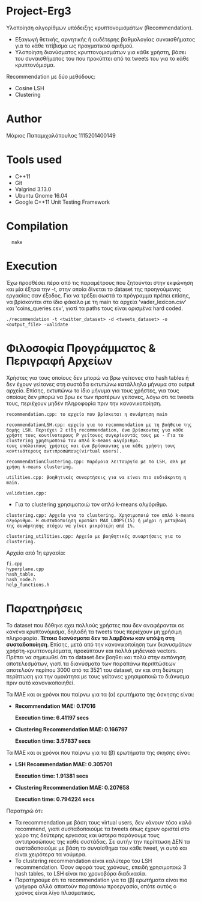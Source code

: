 # Project-Erg3
Υλοποίηση αλγορίθμων υπόδειξης κρυπτονομισμάτων (Recommendation).
- Εξαγωγή θετικής, αρνητικής ή ουδέτερης βαθμολογίας συναισθήματος για το κάθε τιτίβισμα ως πραγματικού αριθμού. 
- Υλοποίηση διανύσματος κρυπτονομισμάτων για κάθε χρήστη, βάσει του συναισθήματος του που προκύπτει από τα tweets του για το κάθε κρυπτονόμισμα.

Recommendation με δύο μεθόδους:
- Cosine LSH
- Clustering

# Author
Μάριος Παπαμιχαλόπουλος 1115201400149

# Tools used
- C++11
- Git
- Valgrind 3.13.0
- Ubuntu Gnome 16.04
- Google C++11 Unit Testing Framework

# Compilation
```
  make
```

# Execution

Έχω προσθέσει πέρα από τις παραμέτρους που ζητούνται στην εκφώνηση και μία έξτρα την -t, στην οποία δίνεται το dataset της προηγούμενης εργασίας σαν έξοδος. Για να τρέξει σωστά το πρόγραμμα πρέπει επίσης, να βρίσκονται στο ίδιο φάκελο με τη main τα αρχεία 'vader_lexicon.csv' και 'coins_queries.csv', γιατί τα paths τους είναι ορισμένα hard coded.

```
./recommendation -t <twitter_dataset> -d <tweets_dataset> -o <output_file> -validate
```

# Φιλοσοφία Προγράμματος & Περιγραφή Αρχείων

Χρήστες για τους οποίους δεν μπορώ να βρω γείτονες στα hash tables ή δεν έχουν γείτονες στη συστάδα εκτυπώνω κατάλληλο μήνυμα στο output αρχείο. Επίσης, εκτυπώνω το ίδιο μήνυμα για τους χρήστες, για τους οποίους δεν μπορώ να βρω εκ των προτέρων γείτονες, λόγω ότι τα tweets τους, περιέχουν μηδέν πληροφορία πριν την κανονικοποίηση.

```
recommendation.cpp: το αρχείο που βρίσκεται η συνάρτηση main
```

```
recommendationLSH.cpp: αρχείο για το recommendation με τη βοήθεια της δομής LSH. Περιέχει 2 είδη recommendation, ένα βρίσκοντας για κάθε χρήστη τους κοντίνοτερους P γείτονες συγκρίνοντάς τους με - Για το clustering χρησιμοποιώ τον απλό k-means αλγόριθμο.
τους υπόλοιπους χρήστες και ένα βρίσκοντας για κάθε χρήστη τους κοντινότερους αντιπροσώπους(virtual users).
```

```
recommendationClustering.cpp: παρόμοια λειτουργία με το LSH, αλλ με χρήση k-means clustering.
```

```
utilities.cpp: βοηθητικές συναρτήσεις για να είναι πιο ευδιάκριτη η main.
```

```
validation.cpp:
```

- Για το clustering χρησιμοποιώ τον απλό k-means αλγόριθμο.
```
clustering.cpp: Αρχείο για το clustering. Χρησιμοποιώ τον απλό k-means αλγόριθμο. Η συσταδοποίηση κρατάει MAX_LOOPS(15) ή μέχρι η μεταβολή της συνάρτησης στόχου να γίνει μικρότερη από 1%.
```
```
clustering_utilities.cpp: Αρχείο με βοηθητικές συναρτήσεις για το clustering.
```
Αρχεία από 1η εργασία:
```
fi.cpp
hyperplane.cpp
hash_table.
hash_node.h
help_functions.h
```

# Παρατηρήσεις
Το dataset που δόθηκε εχει πολλούς χρήστες που δεν αναφέρονται σε κανένα κρυπτονόμισμα, δηλαδή τα tweets τους περιέχουν μη χρήσιμη πληροφορία. **Τέτοια διανύσματα δεν τα λαμβάνω καν υπόψη στη συσταδοποίηση**. Επίσης, μετά από την κανονικοποίηση των διανυσμάτων χρήστη-κρυπτονομίσματα, προκύπτουν και πολλά μηδενικά vectors. Πρέπει να σημειωθεί ότι το dataset δεν βοηθει και πολύ στην εκπόνηση αποτελεσμάτων, γιατί τα διανύσματα των παραπάνω περιπτώσεων αποτελούν περίπου 3000 από τα 3521 του dataset, αν και στη δεύτερη περίπτωση για την ομοιότητα με τους γείτονες χρησιμοποιώ το διάνυσμα πριν αυτό κανονικοποιηθεί.

Τα MAE και οι χρόνοι που παίρνω για τα (α) ερωτήματα της άσκησης είναι:

- **Recommendation MAE: 0.17016**

  **Execution time: 6.41197 secs**

- **Clustering Recommendation MAE: 0.166797**

  **Execution time: 3.57837 secs**

Τα ΜΑΕ και οι χρόνοι που παίρνω για τα (β) ερωτήματα της σκησης είναι:

- **LSH Recommendation MAE: 0.305701**

  **Execution time: 1.91381 secs**

- **Clustering Recommendation MAE: 0.207658**

  **Execution time: 0.794224 secs**

Παρατηρώ ότι:
- Τα recommendation με βάση τους virtual users, δεν κάνουν τόσο καλό recommend, γιατί συσταδοποιούμε τα tweets όπως έχουν οριστεί στο χώρο της δεύτερης εργασας και ύστερα παράγουμε τους αντιπροσώπους της κάθε συστάδας. Σε αυτήν την περίπτωση ΔΕΝ τα συσταδοποιούμε με βάση το συναίσθημα του κάθε tweet, γι αυτό και είναι χειρότερα τα νούμερα.
- Το clustering recommendation είναι καλύτερο του LSH recommendation. Όσον αφορά τους χρόνους, επειδή χρησιμοποιώ 3 hash tables, το LSH είναι πιο χρονοβόρα διαδικασία.
- Παρατηρούμε ότι τα recommendation για τα (β) ερωτήματα είναι πιο γρήγορα αλλά απαιτούν παραπάνω προεργασία, οπότε αυτός ο χρόνος είναι λίγο πλασματικός.
